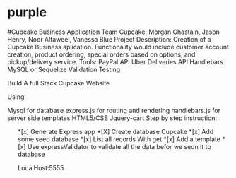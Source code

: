 # purple

#Cupcake Business Application Team Cupcake: 
Morgan Chastain, Jason Henry, Noor Altaweel, Vanessa Blue Project Description: Creation of a Cupcake Business aplication. Functionality would include customer account creation, product ordering, special orders based on options, and pickup/delivery service. Tools: PayPal API Uber Deliveries API Handlebars MySQL or Sequelize Validation Testing

Build A full Stack Cupcake Website

Using:

Mysql for database
express.js for routing and rendering
handlebars.js for server side templates
HTML5/CSS
Jquery-cart
Step by step instruction:
<ul>
*[x] Generate Express app
*[X] Create database Cupcake
*[x] Add some seed database
*[x] List all records With get
*[x] Add a template
*[x] Use expressValidator to validate all the data befor we sedn it to database

LocalHost:5555
